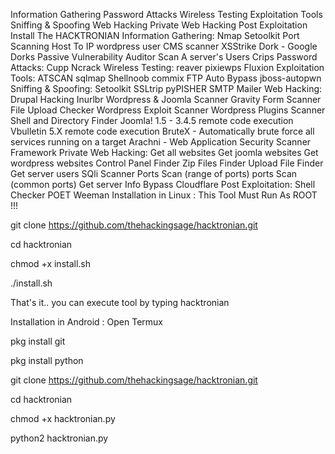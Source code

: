 Information Gathering
Password Attacks
Wireless Testing
Exploitation Tools
Sniffing & Spoofing
Web Hacking
Private Web Hacking
Post Exploitation
Install The HACKTRONIAN
Information Gathering:
Nmap
Setoolkit
Port Scanning
Host To IP
wordpress user
CMS scanner
XSStrike
Dork - Google Dorks Passive Vulnerability Auditor
Scan A server's Users
Crips
Password Attacks:
Cupp
Ncrack
Wireless Testing:
reaver
pixiewps
Fluxion
Exploitation Tools:
ATSCAN
sqlmap
Shellnoob
commix
FTP Auto Bypass
jboss-autopwn
Sniffing & Spoofing:
Setoolkit
SSLtrip
pyPISHER
SMTP Mailer
Web Hacking:
Drupal Hacking
Inurlbr
Wordpress & Joomla Scanner
Gravity Form Scanner
File Upload Checker
Wordpress Exploit Scanner
Wordpress Plugins Scanner
Shell and Directory Finder
Joomla! 1.5 - 3.4.5 remote code execution
Vbulletin 5.X remote code execution
BruteX - Automatically brute force all services running on a target
Arachni - Web Application Security Scanner Framework
Private Web Hacking:
Get all websites
Get joomla websites
Get wordpress websites
Control Panel Finder
Zip Files Finder
Upload File Finder
Get server users
SQli Scanner
Ports Scan (range of ports)
ports Scan (common ports)
Get server Info
Bypass Cloudflare
Post Exploitation:
Shell Checker
POET
Weeman
Installation in Linux :
This Tool Must Run As ROOT !!!

git clone https://github.com/thehackingsage/hacktronian.git

cd hacktronian

chmod +x install.sh

./install.sh

That's it.. you can execute tool by typing hacktronian

Installation in Android :
Open Termux

pkg install git

pkg install python

git clone https://github.com/thehackingsage/hacktronian.git

cd hacktronian

chmod +x hacktronian.py

python2 hacktronian.py
